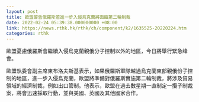 ```yaml
---
layout: post
title: 歐盟警告俄羅斯若進一步入侵烏克蘭將面臨第二輪制裁
date: 2022-02-24 05:39:38.000000000 +08:00
link: https://news.rthk.hk/rthk/ch/component/k2/1635525-20220224.htm
categories: rthk
---
```


歐盟憂慮俄羅斯會繼續入侵烏克蘭親俄分子控制以外的地區，今日將舉行緊急峰會。

歐盟執委會副主席東布洛夫斯基表示，如果俄羅斯軍隊越過烏克蘭東部親俄份子控制的地區，進一步入侵烏克蘭，歐盟將準備對俄羅斯實施第二輪制裁，將涉及貿易領域的經濟制裁，例如出口管制。他表示，歐盟在過去數星期一直制定一攬子制裁案，將會迅速採取行動，並與美國、英國及其他國家合作。
 
